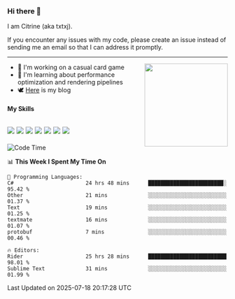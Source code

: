 ### Hi there 👋

I am Citrine (aka txtxj).

If you encounter any issues with my code, please create an issue instead of sending me an email so that I can address it promptly.

---

<img align="right" height="190" src="http://github-profile-summary-cards.vercel.app/api/cards/stats?username=txtxj&theme=vue">

- 🌱 I'm working on a casual card game
- 📖 I'm learning about performance optimization and rendering pipelines
- 🕊️ [Here](https://txtxj.top) is my blog

#### My Skills

![](https://img.shields.io/badge/Unity-000000?logo=unity&logoColor=fff)
![](https://img.shields.io/badge/C%23-239120?logo=csharp&logoColor=fff)
![](https://img.shields.io/badge/Python-3e74a2?logo=python&logoColor=fff)
![](https://img.shields.io/badge/C++-65318e?logo=cplusplus&logoColor=fff)
![](https://img.shields.io/badge/Vue-4FC08D?logo=vuedotjs&logoColor=fff)
![](https://img.shields.io/badge/Blender-f5792a?logo=blender&logoColor=fff)
![](https://img.shields.io/badge/MS%20SQL-cc2927?logo=microsoftsqlserver&logoColor=fff)
---

<!--START_SECTION:waka-->
![Code Time](http://img.shields.io/badge/Code%20Time-3%2C105%20hrs%2010%20mins-blue)

📊 **This Week I Spent My Time On** 

```text
💬 Programming Languages: 
C#                       24 hrs 48 mins      ████████████████████████░   95.42 % 
Other                    21 mins             ░░░░░░░░░░░░░░░░░░░░░░░░░   01.37 % 
Text                     19 mins             ░░░░░░░░░░░░░░░░░░░░░░░░░   01.25 % 
textmate                 16 mins             ░░░░░░░░░░░░░░░░░░░░░░░░░   01.07 % 
protobuf                 7 mins              ░░░░░░░░░░░░░░░░░░░░░░░░░   00.46 % 

🔥 Editors: 
Rider                    25 hrs 28 mins      █████████████████████████   98.01 % 
Sublime Text             31 mins             ░░░░░░░░░░░░░░░░░░░░░░░░░   01.99 % 
```


 Last Updated on 2025-07-18 20:17:28 UTC
<!--END_SECTION:waka-->
